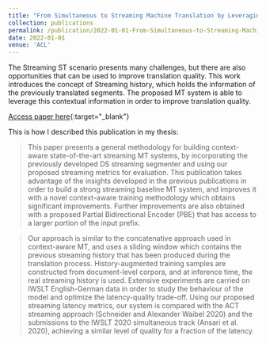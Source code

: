```yaml
---
title: "From Simultaneous to Streaming Machine Translation by Leveraging Streaming History"
collection: publications
permalink: /publication/2022-01-01-From-Simultaneous-to-Streaming-Machine-Translation-by-Leveraging-Streaming-History
date: 2022-01-01
venue: 'ACL'
---
```

The Streaming ST scenario presents many challenges, but there are also opportunities that can be used to improve
translation quality. This work introduces the concept of Streaming history, which holds the information
of the previously translated segments. The proposed MT system is able to leverage this contextual information
in order to improve translation quality. 

[Access paper here](https://doi.org/10.18653/v1/2022.acl-long.480){:target="_blank"}

This is how I described this publication in my thesis:

<blockquote>
This paper presents a general methodology for building context-aware
state-of-the-art streaming MT systems, by incorporating the previously
developed DS streaming segmenter and using our proposed streaming
metrics for evaluation. This publication takes advantage of the
insights developed in the previous publications in order to
build a strong streaming baseline MT system, and improves it
with a novel context-aware training methodology which obtains
significant improvements. Further improvements are also obtained
with a proposed Partial Bidirectional Encoder (PBE) that has access
to a larger portion of the input prefix.
</blockquote>

<blockquote>
Our approach is similar to the concatenative approach used
in context-aware MT, and uses a sliding window which contains
the previous streaming history that has been produced during
the translation process. History-augmented training samples are
constructed from document-level corpora, and at inference time,
the real streaming history is used. Extensive experiments
are carried on IWSLT English-German data in order to 
study the behaviour of the model and optimize
the latency-quality trade-off. Using our proposed 
streaming latency metrics, our system is compared with the 
ACT streaming approach (Schneider and Alexander Waibel 2020) and the submissions
to the IWSLT 2020 simultaneous track (Ansari et al. 2020), achieving a similar level
of quality for a fraction of the latency.
</blockquote>
